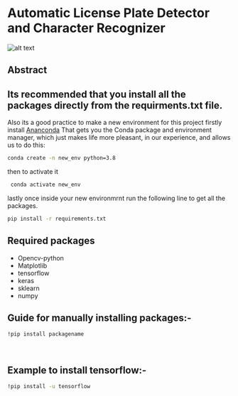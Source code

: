 # Automatic License Plate Detector and Character Recognizer
![alt text](https://cdn.pixabay.com/photo/2020/07/05/04/28/web-5371562_960_720.jpg)
## Abstract

## Its recommended that you install all the packages directly from the requirments.txt file.
Also its a good practice to make a new environment for this project
firstly install <ins>[Ananconda](https://www.anaconda.com/products/individual)</ins> That gets you the Conda package and environment manager, which just makes life more pleasant, in our experience, and allows us to do this:

```bash
conda create -n new_env python=3.8
```
then to activate it

```bash
 conda activate new_env
```
lastly once inside your new environmrnt run the following line to get all the packages.

```bash
pip install -r requirements.txt
```

## Required packages
<ul>
  <li>Opencv-python</li>
  <li>Matplotlib</li>
  <li>tensorflow</li>
  <li>keras</li>
  <li>sklearn</li>
  <li>numpy</li>
 </ul>
 
## Guide for manually installing packages:-
 
```bash
!pip install packagename
```
<br>

## Example to install tensorflow:- 

```bash
!pip install -u tensorflow
```


